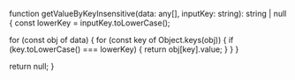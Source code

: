 function getValueByKeyInsensitive(data: any[], inputKey: string): string | null {
  const lowerKey = inputKey.toLowerCase();

  for (const obj of data) {
    for (const key of Object.keys(obj)) {
      if (key.toLowerCase() === lowerKey) {
        return obj[key].value;
      }
    }
  }

  return null;
}

